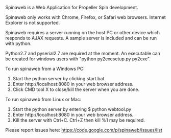 Spinaweb is a Web Application for Propeller Spin development.

Spinaweb only works with Chrome, Firefox, or Safari web browsers. Internet Explorer is not supported.

Spinaweb requires a server running on the host PC or other device which responds to AJAX requests. A sample server is included and can be run with python.

Python2.7 and pyserial2.7 are required at the moment. An executable can be created for windows users with "python py2exesetup.py py2exe".


To run spinaweb from a Windows PC:

  1. Start the python server by clicking start.bat
  1. Enter http://localhost:8080 in your web browser address.
  1. Click CMD tool X to close/kill the server when you are done.


To run spinaweb from Linux or Mac:

  1. Start the python server by entering $ python webtool.py
  1. Enter http://localhost:8080 in your web browser address.
  1. Kill the server with Ctrl+C. Ctrl+Z then kill %1 may be required.

Please report issues here: https://code.google.com/p/spinaweb/issues/list
